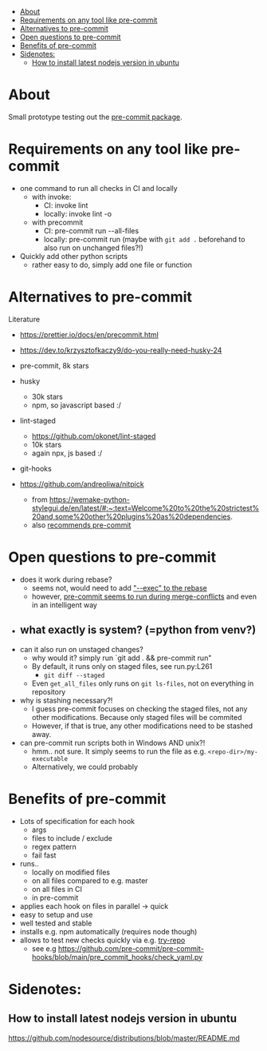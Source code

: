 - [About](#about)
- [Requirements on any tool like pre-commit](#requirements-on-any-tool-like-pre-commit)
- [Alternatives to pre-commit](#alternatives-to-pre-commit)
- [Open questions to pre-commit](#open-questions-to-pre-commit)
- [Benefits of pre-commit](#benefits-of-pre-commit)
- [Sidenotes:](#sidenotes)
  - [How to install latest nodejs version in ubuntu](#how-to-install-latest-nodejs-version-in-ubuntu)

# About

Small prototype testing out the [pre-commit package](https://pre-commit.com/).

# Requirements on any tool like pre-commit

- one command to run all checks in CI and locally
  - with invoke:
    - CI: invoke lint
    - locally: invoke lint -o
  - with precommit
    - CI: pre-commit run --all-files
    - locally: pre-commit run (maybe with `git add .` beforehand to also run on unchanged files?!)
- Quickly add other python scripts
  - rather easy to do, simply add one file or function

# Alternatives to pre-commit

Literature

- https://prettier.io/docs/en/precommit.html
- https://dev.to/krzysztofkaczy9/do-you-really-need-husky-24

- pre-commit, 8k stars
- husky
  - 30k stars
  - npm, so javascript based :/
- lint-staged
  - https://github.com/okonet/lint-staged
  - 10k stars
  - again npx, js based :/
- git-hooks

- https://github.com/andreoliwa/nitpick
  - from https://wemake-python-stylegui.de/en/latest/#:~:text=Welcome%20to%20the%20strictest%20and,some%20other%20plugins%20as%20dependencies.
  - also [recommends pre-commit](https://github.com/andreoliwa/nitpick#run-as-a-pre-commit-hook)

# Open questions to pre-commit

- does it work during rebase?
  - seems not, would need to add ["--exec" to the rebase](https://stackoverflow.com/a/70568833/2135504)
  - however, [pre-commit seems to run during merge-conflicts](https://pre-commit.com/#pre-commit-during-merges) and even in an intelligent way
- ## what exactly is system? (=python from venv?)
- can it also run on unstaged changes?
  - why would it? simply run `git add . && pre-commit run"
  - By default, it runs only on staged files, see run.py:L261
    - `git diff --staged`
  - Even `get_all_files` only runs on `git ls-files`, not on everything in repository
- why is stashing necessary?!
  - I guess pre-commit focuses on checking the staged files, not any other modifications. Because only staged files will be commited
  - However, if that is true, any other modifications need to be stashed away.
- can pre-commit run scripts both in Windows AND unix?!
  - hmm.. not sure. It simply seems to run the file as e.g. `<repo-dir>/my-executable`
  - Alternatively, we could probably

# Benefits of pre-commit

- Lots of specification for each hook
  - args
  - files to include / exclude
  - regex pattern
  - fail fast
- runs..
  - locally on modified files
  - on all files compared to e.g. master
  - on all files in CI
  - in pre-commit
- applies each hook on files in parallel -> quick
- easy to setup and use
- well tested and stable
- installs e.g. npm automatically (requires node though)
- allows to test new checks quickly via e.g. [try-repo](https://pre-commit.com/#developing-hooks-interactively)
  - see e.g https://github.com/pre-commit/pre-commit-hooks/blob/main/pre_commit_hooks/check_yaml.py


# Sidenotes:

## How to install latest nodejs version in ubuntu

https://github.com/nodesource/distributions/blob/master/README.md
